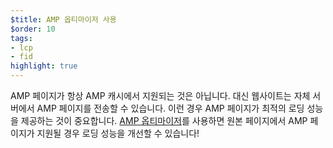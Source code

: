 ```yaml
---
$title: AMP 옵티마이저 사용
$order: 10
tags:
- lcp
- fid
highlight: true
---
```


AMP 페이지가 항상 AMP 캐시에서 지원되는 것은 아닙니다. 대신 웹사이트는 자체 서버에서 AMP 페이지를 전송할 수 있습니다. 이런 경우 AMP 페이지가 최적의 로딩 성능을 제공하는 것이 중요합니다. [AMP 옵티마이저](https://amp.dev/documentation/guides-and-tutorials/optimize-and-measure/amp-optimizer-guide/)를 사용하면 원본 페이지에서 AMP 페이지가 지원될 경우 로딩 성능을 개선할 수 있습니다!

